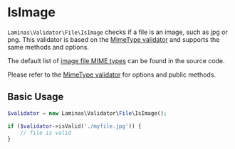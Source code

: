 # IsImage

`Laminas\Validator\File\IsImage` checks if a file is an image, such as jpg or png.
This validator is based on the [MimeType validator](mime-type.md) and supports
the same methods and options.

The default list of [image file MIME types](https://github.com/laminas/laminas-validator/blob/master/src/File/IsImage.php#L44)
can be found in the source code.

Please refer to the [MimeType validator](mime-type.md) for options and public
methods.

## Basic Usage

```php
$validator = new Laminas\Validator\File\IsImage();

if ($validator->isValid('./myfile.jpg')) {
    // file is valid
}
```
